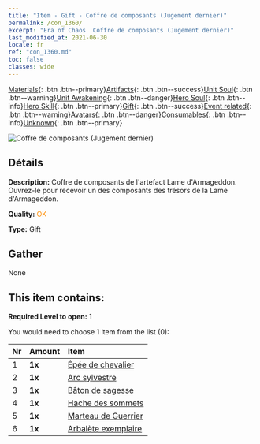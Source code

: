 ```yaml
---
title: "Item - Gift - Coffre de composants (Jugement dernier)"
permalink: /con_1360/
excerpt: "Era of Chaos  Coffre de composants (Jugement dernier)"
last_modified_at: 2021-06-30
locale: fr
ref: "con_1360.md"
toc: false
classes: wide
---
```

 [Materials](/ItemsFR/){: .btn .btn--primary}[Artifacts](/ItemsFR/Artifacts/){: .btn .btn--success}[Unit Soul](/ItemsFR/UnitSoul/){: .btn .btn--warning}[Unit Awakening](/ItemsFR/UnitAwakening/){: .btn .btn--danger}[Hero Soul](/ItemsFR/HeroSoul/){: .btn .btn--info}[Hero Skill](/ItemsFR/HeroSkill/){: .btn .btn--primary}[Gift](/ItemsFR/Gift/){: .btn .btn--success}[Event related](/ItemsFR/Events/){: .btn .btn--warning}[Avatars](/ItemsFR/Avatars/){: .btn .btn--danger}[Consumables](/ItemsFR/Consumables/){: .btn .btn--info}[Unknown](/ItemsFR/Unknown/){: .btn .btn--primary}

 ![Coffre de composants (Jugement dernier)](/images/t/i_906037.png)

## Détails
 **Description:** Coffre de composants de l'artefact Lame d'Armageddon. Ouvrez-le pour recevoir un des composants des trésors de la Lame d'Armageddon.

 **Quality:** <span style="color: #FF8C00">OK</span>

 **Type:** Gift

## Gather

  None

## This item contains:

 **Required Level to open:** 1

 You would need to choose 1 item from the list (0):

  | Nr | Amount |     Item    |
  |:---|:-------|:------------|
  | 1 |  **1x** | [Épée de chevalier](/ItemsFR/art_166/) |  | 
  | 2 |  **1x** | [Arc sylvestre](/ItemsFR/art_167/) |  | 
  | 3 |  **1x** | [Bâton de sagesse](/ItemsFR/art_168/) |  | 
  | 4 |  **1x** | [Hache des sommets](/ItemsFR/art_169/) |  | 
  | 5 |  **1x** | [Marteau de Guerrier](/ItemsFR/art_170/) |  | 
  | 6 |  **1x** | [Arbalète exemplaire](/ItemsFR/art_171/) |  | 
